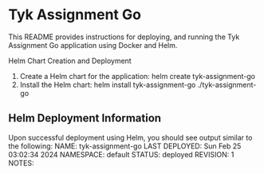 # Tyk Assignment Go

This README provides instructions for deploying, and running the Tyk Assignment Go application using Docker and Helm.

Helm Chart Creation and Deployment

1. Create a Helm chart for the application:
helm create tyk-assignment-go
2. Install the Helm chart:
helm install tyk-assignment-go ./tyk-assignment-go

## Helm Deployment Information

Upon successful deployment using Helm, you should see output similar to the following:
NAME: tyk-assignment-go
LAST DEPLOYED: Sun Feb 25 03:02:34 2024
NAMESPACE: default
STATUS: deployed
REVISION: 1
NOTES: 

### 
